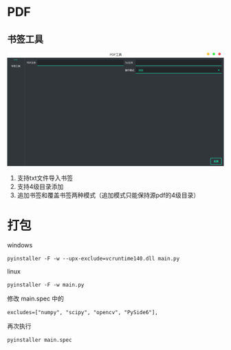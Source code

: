 # PDF

## 书签工具

![](./doc/bookmarks.png)

1. 支持txt文件导入书签
2. 支持4级目录添加
3. 追加书签和覆盖书签两种模式（追加模式只能保持源pdf的4级目录）

# 打包

windows
```
pyinstaller -F -w --upx-exclude=vcruntime140.dll main.py
```
linux
```
pyinstaller -F -w main.py
```
修改 main.spec 中的
```
excludes=["numpy", "scipy", "opencv", "PySide6"],
```
再次执行
```
pyinstaller main.spec
```
